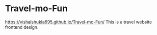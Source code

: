 # Travel-mo-Fun
https://vishalshukla695.github.io/Travel-mo-Fun/
This is a travel website frontend design.

